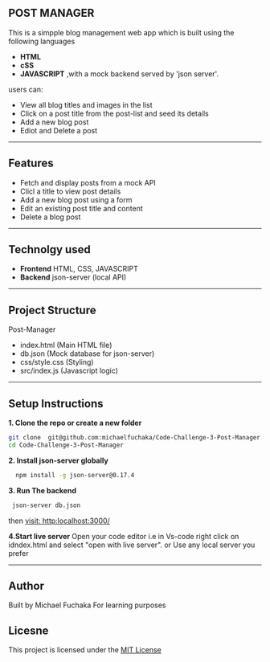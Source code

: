 ## POST MANAGER

This is a simpple blog management web app which is built using the following languages
 - **HTML**
 - **cSS**
 - **JAVASCRIPT** ,with a mock backend served by 'json server'.

users can:
- View all blog titles and images in the list
- Click on  a post title from the post-list and seed its  details
- Add a new blog post
- Ediot and Delete a post

---

## Features 
- Fetch and display posts from a mock API
- Clicl a title to view post details
- Add a new blog post using a form
- Edit an existing post title and content
- Delete a blog post

---

## Technolgy used
- **Frontend** HTML, CSS, JAVASCRIPT
- **Backend** json-server (local API)

---

## Project Structure
 Post-Manager
 - index.html  (Main HTML file)
 - db.json  (Mock database for json-server)
 - css/style.css (Styling)
 - src/index.js (Javascript logic)

 ---
 ## Setup Instructions
 **1. Clone the repo or create a new folder**
  
  ```bash
  git clone  git@github.com:michaelfuchaka/Code-Challenge-3-Post-Manager.git 
  cd Code-Challenge-3-Post-Manager
  ```
  **2. Install json-server globally**
  ```bash
    npm install -g json-server@0.17.4
  ```
  **3. Run The backend**
  ```bash
   json-server db.json
   ```
   then
    [visit: http:localhost:3000/](http:localhost:3000)

  **4.Start live server**
  Open your code  editor i.e in Vs-code right click on idndex.html and select "open with live server". 
   or
 Use any local server you prefer  
  

 ---

 ## Author
 Built by Michael Fuchaka
 For learning purposes

## Licesne     
This project is licensed under the [MIT License](./LICENSE)